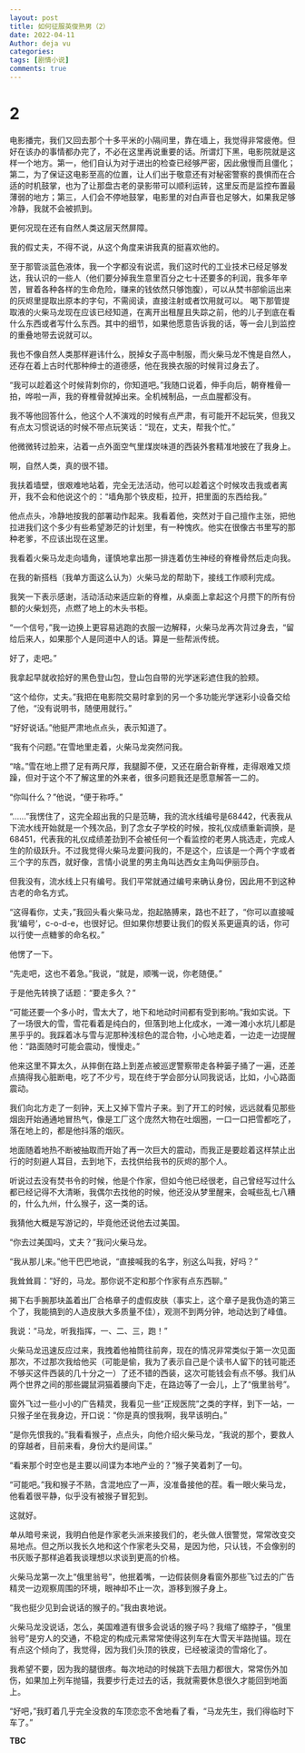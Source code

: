 ```yaml
---
layout: post
title: 如何征服英俊熟男（2）
date: 2022-04-11
Author: deja vu
categories: 
tags: [剧情小说]
comments: true
--- 
```

# 2

电影播完，我们又回去那个十多平米的小隔间里，靠在墙上，我觉得非常疲倦。但好在该办的事情都办完了，不必在这里再说重要的话。所谓灯下黑，电影院就是这样一个地方。第一，他们自认为对于进出的检查已经够严密，因此傲慢而且僵化；第二，为了保证这电影至高的位置，让人们出于敬意还有对秘密警察的畏惧而在合适的时机鼓掌，也为了让那盘古老的录影带可以顺利运转，这里反而是监控布置最薄弱的地方；第三，人们会不停地鼓掌，电影里的对白声音也足够大，如果我足够冷静，我就不会被抓到。

更何况现在还有自然人类这层天然屏障。

我的假丈夫，不得不说，从这个角度来讲我真的挺喜欢他的。

至于那管淡蓝色液体，我一个字都没有说谎，我们这时代的工业技术已经足够发达，我认识的一些人（他们要分掉我生意里百分之七十还要多的利润，我多年辛苦，冒着各种各样的生命危险，赚来的钱依然只够饱腹），可以从焚书部偷运出来的灰烬里提取出原本的字句，不需阅读，直接注射或者饮用就可以。
喝下那管提取液的火柴马龙现在应该已经知道，在离开出租屋且失踪之前，他的儿子到底在看什么东西或者写什么东西。其中的细节，如果他愿意告诉我的话，等一会儿到监控的重叠地带去说就可以。

我也不像自然人类那样避讳什么，脱掉女子高中制服，而火柴马龙不愧是自然人，还存在着上古时代那种绅士的道德感，他在我换衣服的时候背过身去了。

“我可以趁着这个时候背刺你的，你知道吧。”我随口说着，伸手向后，朝脊椎骨一拍，哗啦一声，我的脊椎骨就掉出来。全机械制品，一点血腥都没有。

我不等他回答什么，他这个人不演戏的时候有点严肃，有可能开不起玩笑，但我又有点太习惯说话的时候不带点玩笑话：“现在，丈夫，帮我个忙。”

他微微转过脸来，沾着一点外面空气里煤炭味道的西装外套精准地披在了我身上。

啊，自然人类，真的很不错。

我扶着墙壁，很艰难地站着，完全无法活动，他可以趁着这个时候攻击我或者离开，我不会和他说这个的：“墙角那个铁皮柜，拉开，把里面的东西给我。”

他点点头，冷静地按我的部署动作起来。我看着他，突然对于自己擅作主张，把他拉进我们这个多少有些希望渺茫的计划里，有一种愧疚。他实在很像古书里写的那种老爹，不应该出现在这里。

我看着火柴马龙走向墙角，谨慎地拿出那一排连着仿生神经的脊椎骨然后走向我。

在我的新搭档（我单方面这么认为）火柴马龙的帮助下，接线工作顺利完成。

我笑一下表示感谢，活动活动来适应新的脊椎，从桌面上拿起这个月攒下的所有份额的火柴划亮，点燃了地上的木头书柜。

“一个信号，”我一边换上更容易逃跑的衣服一边解释，火柴马龙再次背过身去，“留给后来人，如果那个人是同道中人的话。算是一些帮派传统。

好了，走吧。”

我拿起早就收拾好的黑色登山包，登山包自带的光学迷彩遮住我的脸颊。

“这个给你，丈夫。”我把在电影院交易时拿到的另一个多功能光学迷彩小设备交给了他，“没有说明书，随便用就行。”

“好好说话。”他挺严肃地点点头，表示知道了。


“我有个问题。”在雪地里走着，火柴马龙突然问我。

“啥。”雪在地上攒了足有两尺厚，我腿脚不便，又还在磨合新脊椎，走得艰难又烦躁，但对于这个不了解这里的外来者，很多问题我还是愿意解答一二的。

“你叫什么？”他说，“便于称呼。”

“......”我愣住了，这完全超出我的只是范畴，我的流水线编号是68442，代表我从下流水线开始就是一个残次品，到了念女子学校的时候，按礼仪成绩重新调换，是68451，代表我的礼仪成绩差劲到不会被任何一个看监控的老男人挑选走，完成人生的阶级跃升。不过我觉得火柴马龙要问我的，不是这个，应该是一个两个字或者三个字的东西，就好像，言情小说里的男主角叫达西女主角叫伊丽莎白。

但我没有，流水线上只有编号。我们平常就通过编号来确认身份，因此用不到这种古老的命名方式。

“这得看你，丈夫，”我回头看火柴马龙，抱起胳膊来，路也不赶了，“你可以直接喊我‘编号’，c-o-d-e，也很好记。但如果你想要让我们的假关系更逼真的话，你可以行使一点糖爹的命名权。”

他愣了一下。

“先走吧，这也不着急。”我说，“就是，顺嘴一说，你老随便。”

于是他先转换了话题：“要走多久？”

“可能还要一个多小时，雪太大了，地下和地动时间都有受到影响。”我如实说。下了一场很大的雪，雪花看着是纯白的，但落到地上化成水，一滩一滩小水坑儿都是黑乎乎的。我踩着冰与雪与泥那种浅棕色的混合物，小心地走着，一边走一边提醒他：“路面随时可能会震动，慢慢走。”

他来这里不算太久，从摔倒在路上到差点被巡逻警察带走各种篓子捅了一遍，还差点搞得我心脏断电，吃了不少亏，现在终于学会部分认同我说话，比如，小心路面震动。

我们向北方走了一刻钟，天上又掉下雪片子来。到了开工的时候，远远就看见那些烟囱开始通通地冒热气，像是工厂这个庞然大物在吐烟圈，一口一口把雪都吃了，落在地上的，都是他抖落的烟灰。

地面随着地热不断被抽取而开始了再一次巨大的震动，而我正是要趁着这样禁止出行的时刻避人耳目，去到地下，去找供给我书的灰烬的那个人。

听说过去没有焚书令的时候，他是个作家，但如今他已经很老，自己曾经写过什么都已经记得不大清晰，我偶尔去找他的时候，他还没从梦里醒来，会喊些乱七八糟的，什么九州，什么猴子，这一类的话。

我猜他大概是写游记的，毕竟他还说他去过美国。

“你去过美国吗，丈夫？”我问火柴马龙。

“我从那儿来。”他干巴巴地说，“直接喊我的名字，别这么叫我，好吗？”

我耸耸肩：“好的，马龙。那你说不定和那个作家有点东西聊。”

揭下右手腕那块盖着出厂合格章子的虚假皮肤（事实上，这个章子是我伪造的第三个了，我能搞到的人造皮肤大多质量不佳），观测不到两分钟，地动达到了峰值。

我说：“马龙，听我指挥，一、二、三，跑！”

火柴马龙迅速反应过来，我拽着他袖筒往前奔，现在的情况非常类似于第一次见面那次，不过那次我给他买（可能是偷，我为了表示自己是个读书人留下的钱可能还不够买这件西装的几十分之一）了还不错的西装，这次可能钱会有点不够。我们从两个世界之间的那些鼹鼠洞猫着腰向下走，在路边等了一会儿，上了“俄里翁号”。

窗外飞过一些小小的广告精灵，我看见一些“正规医院”之类的字样，到下一站，一只猴子坐在我身边，开口说：“你是真的恨我啊，我早该明白。”

“是你先恨我的。”我看看猴子，点点头，向他介绍火柴马龙，“我说的那个，要救人的穿越者，目前来看，身份大约是间谍。”

“看来那个时空也是主要以间谍为本地产业的？”猴子笑着刺了一句。

“可能吧。”我和猴子不熟，含混地应了一声，没准备接他的茬。看一眼火柴马龙，他看着很平静，似乎没有被猴子冒犯到。

这就好。

单从暗号来说，我明白他是作家老头派来接我们的，老头做人很警觉，常常改变交易地点。但之所以我长久地和这个作家老头交易，是因为他，只认钱，不会像别的书灰贩子那样追着我谈理想以求谈到更高的价格。

火柴马龙第一次上“俄里翁号”，他抿着嘴，一边假装侧身看窗外那些飞过去的广告精灵一边观察周围的环境，眼神却不止一次，游移到猴子身上。

“我也挺少见到会说话的猴子的。”我由衷地说。

火柴马龙没说话，怎么，美国难道有很多会说话的猴子吗？我缩了缩脖子，“俄里翁号”是穷人的交通，不稳定的构成元素常常使得这列车在大雪天半路抛锚。现在有点这个倾向了，我觉得，因为我们头顶的铁皮，已经被滚烫的雪熔化了。

我希望不要，因为我的腿很疼。每次地动的时候跳下去阻力都很大，常常伤外加伤，如果加上列车抛锚，我要步行走过去的话，我就需要休息很久才能回到地面上。

“好吧，”我盯着几乎完全没救的车顶恋恋不舍地看了看，“马龙先生，我们得临时下车了。”

**TBC**
